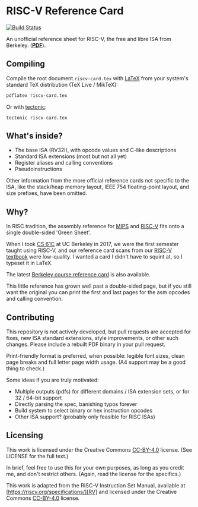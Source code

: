 # RISC-V Reference Card

[![Build Status](https://travis-ci.com/jameslzhu/riscv-card.svg?branch=master)](https://travis-ci.com/jameslzhu/riscv-card)

An unofficial reference sheet for RISC-V, the free and libre ISA from Berkeley. ([**PDF**][pdf]).

## Compiling 

Compile the root document `riscv-card.tex` with [LaTeX][latex] from your system's
standard TeX distribution (TeX Live / MikTeX):

```sh
pdflatex riscv-card.tex
```

Or with [tectonic][tectonic]:
```
tectonic riscv-card.tex
```


## What's inside?

- The base ISA (RV32I), with opcode values and C-like descriptions
- Standard ISA extensions (most but not all yet)
- Register aliases and calling conventions
- Pseudoinstructions

Other information from the more official reference cards not specific to the ISA,
like the stack/heap memory layout, IEEE 754 floating-point layout, and size prefixes,
have been omitted.

## Why?

In RISC tradition, the assembly reference for [MIPS][mips-green-sheet]
and [RISC-V][riscv-card] fits onto a single double-sided 'Green Sheet'.

When I took [CS 61C][cs61c] at UC Berkeley in 2017, we were the first semester taught
using RISC-V, and our reference card scans from our [RISC-V textbook][patterson-hennessy]
were low-quality. I wanted a card I didn't have to squint at, so I typeset it in LaTeX.

The latest [Berkeley course reference card][cs61c-sp22] is also available.

This little reference has grown well past a double-sided page, but if you still want
the original you can print the first and last pages for the asm opcodes and calling convention.

## Contributing

This repository is not actively developed, but pull requests are accepted for
fixes, new ISA standard extensions, style improvements, or other such changes.
Please include a rebuilt PDF binary in your pull request.

Print-friendly format is preferred, when possible: legible font sizes, clean
page breaks and full letter page width usage.
(A4 support may be a good thing to check.)

Some ideas if you are truly motivated:
- Multiple outputs (pdfs) for different domains / ISA extension sets, or for 32
  / 64-bit support
- Directly parsing the spec, banishing typos forever
- Build system to select binary or hex instruction opcodes
- Other ISA support? (probably only feasible for RISC ISAs)

## Licensing

This work is licensed under the Creative Commons [CC-BY-4.0][CC] license.
(See LICENSE for the full text.)

In brief, feel free to use this for your own purposes, as long as you credit
me, and don't restrict others. (Again, read the license for the specifics.)

This work is adapted from the RISC-V Instruction Set Manual, available at
[https://riscv.org/specifications/][RV] and licensed
under the Creative Commons [CC-BY-4.0][CC] license.

[pdf]: https://github.com/jameslzhu/riscv-card/blob/master/riscv-card.pdf
[RV]: https://riscv.org/specifications "RISC-V spec"
[CC]: https://creativecommons.org/licenses/by/4.0/ "CC-BY-4.0"
[cs61c]: https://cs61c.org/
[patterson-hennessy]: https://www.elsevier.com/books/catalog/isbn/9780128203316
[riscv-card]: https://inst.eecs.berkeley.edu/~cs61c/resources/RISCV_Green_Sheet.pdf
[mips-green-sheet]: https://inst.eecs.berkeley.edu/~cs61c/resources/MIPS_Green_Sheet.pdf
[cs61c-sp22]: https://cs61c.org/sp22/pdfs/resources/reference-card.pdf
[latex]: https://www.latex-project.org/get/
[tectonic]: https://tectonic-typesetting.github.io/en-US/
